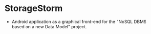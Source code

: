 # StorageStorm 
- Android application as a graphical front-end for the "NoSQL DBMS based on a new Data Model" project.
